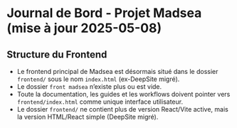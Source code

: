 # Journal de Bord - Projet Madsea (mise à jour 2025-05-08)

## Structure du Frontend
- Le frontend principal de Madsea est désormais situé dans le dossier `frontend/` sous le nom `index.html` (ex-DeepSite migré).
- Le dossier `front madsea` n’existe plus ou est vide.
- Toute la documentation, les guides et les workflows doivent pointer vers `frontend/index.html` comme unique interface utilisateur.
- Le dossier `frontend/` ne contient plus de version React/Vite active, mais la version HTML/React simple (DeepSite migré).
